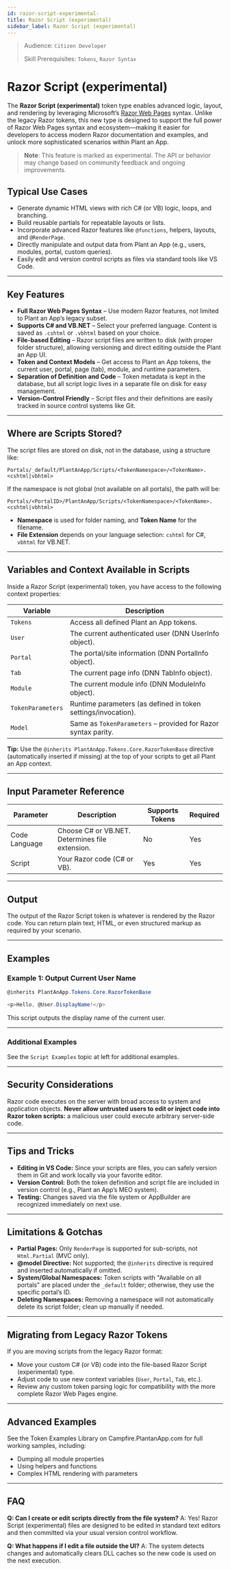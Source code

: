 ```yaml
---
id: razor-script-experimental-
title: Razor Script (experimental)
sidebar_label: Razor Script (experimental)
---
```


> Audience: `Citizen Developer`
>
> Skill Prerequisites: `Tokens`, `Razor Syntax`

# Razor Script (experimental)

The **Razor Script (experimental)** token type enables advanced logic, layout, and rendering by leveraging Microsoft’s [Razor Web Pages](https://learn.microsoft.com/en-us/aspnet/web-pages/overview/getting-started/introducing-razor-syntax-c) syntax. Unlike the legacy Razor tokens, this new type is designed to support the full power of Razor Web Pages syntax and ecosystem—making it easier for developers to access modern Razor documentation and examples, and unlock more sophisticated scenarios within Plant an App.

> **Note**: This feature is marked as experimental. The API or behavior may change based on community feedback and ongoing improvements.


## Typical Use Cases

* Generate dynamic HTML views with rich C# (or VB) logic, loops, and branching.
* Build reusable partials for repeatable layouts or lists.
* Incorporate advanced Razor features like `@functions`, helpers, layouts, and `@RenderPage`.
* Directly manipulate and output data from Plant an App (e.g., users, modules, portal, custom queries).
* Easily edit and version control scripts as files via standard tools like VS Code.

****

## Key Features

* **Full Razor Web Pages Syntax** – Use modern Razor features, not limited to Plant an App’s legacy subset.
* **Supports C# and VB.NET** – Select your preferred language. Content is saved as `.cshtml` or `.vbhtml` based on your choice.
* **File-based Editing** – Razor script files are written to disk (with proper folder structure), allowing versioning and direct editing outside the Plant an App UI.
* **Token and Context Models** – Get access to Plant an App tokens, the current user, portal, page (tab), module, and runtime parameters.
* **Separation of Definition and Code** – Token metadata is kept in the database, but all script logic lives in a separate file on disk for easy management.
* **Version-Control Friendly** – Script files and their definitions are easily tracked in source control systems like Git.

****

## Where are Scripts Stored?

The script files are stored on disk, not in the database, using a structure like:

```
Portals/_default/PlantAnApp/Scripts/<TokenNamespace>/<TokenName>.<cshtml|vbhtml>
```
If the namespace is not global (not available on all portals), the path will be:
```
Portals/<PortalID>/PlantAnApp/Scripts/<TokenNamespace>/<TokenName>.<cshtml|vbhtml>
```
* **Namespace** is used for folder naming, and **Token Name** for the filename.
* **File Extension** depends on your language selection: `cshtml` for C#, `vbhtml` for VB.NET.

****

## Variables and Context Available in Scripts

Inside a Razor Script (experimental) token, you have access to the following context properties:

| Variable | Description |
|----------------------|----------------------------------------------------------------|
| `Tokens` | Access all defined Plant an App tokens. |
| `User` | The current authenticated user (DNN UserInfo object). |
| `Portal` | The portal/site information (DNN PortalInfo object). |
| `Tab` | The current page info (DNN TabInfo object). |
| `Module` | The current module info (DNN ModuleInfo object). |
| `TokenParameters` | Runtime parameters (as defined in token settings/invocation). |
| `Model` | Same as `TokenParameters` – provided for Razor syntax parity. |

**Tip:** Use the `@inherits PlantAnApp.Tokens.Core.RazorTokenBase` directive (automatically inserted if missing) at the top of your scripts to get all Plant an App context.

****

## Input Parameter Reference

| Parameter | Description | Supports Tokens | Required |
|-------------------|---------------------------------------------------|-----------------|------------|
| Code Language | Choose C# or VB.NET. Determines file extension. | No | Yes |
| Script | Your Razor code (C# or VB). | Yes | Yes |

****

## Output

The output of the Razor Script token is whatever is rendered by the Razor code. You can return plain text, HTML, or even structured markup as required by your scenario.

****

## Examples

### Example 1: Output Current User Name

```csharp
@inherits PlantAnApp.Tokens.Core.RazorTokenBase

<p>Hello, @User.DisplayName!</p>
```
This script outputs the display name of the current user.

****

### Additional Examples
See the `Script Examples` topic at left for additional examples.

****

## Security Considerations

Razor code executes on the server with broad access to system and application objects. **Never allow untrusted users to edit or inject code into Razor token scripts:** a malicious user could execute arbitrary server-side code.

****

## Tips and Tricks

* **Editing in VS Code:** Since your scripts are files, you can safely version them in Git and work locally via your favorite editor.
* **Version Control:** Both the token definition and script file are included in version control (e.g., Plant an App’s MEO system).
* **Testing:** Changes saved via the file system or AppBuilder are recognized immediately on next use.

****

## Limitations & Gotchas

* **Partial Pages:** Only `RenderPage` is supported for sub-scripts, not `Html.Partial` (MVC only).
* **@model Directive:** Not supported; the `@inherits` directive is required and inserted automatically if omitted.
* **System/Global Namespaces:** Token scripts with "Available on all portals" are placed under the `_default` folder; otherwise, they use the specific portal’s ID.
* **Deleting Namespaces:** Removing a namespace will not automatically delete its script folder; clean up manually if needed.

****


## Migrating from Legacy Razor Tokens

If you are moving scripts from the legacy Razor format:
- Move your custom C# (or VB) code into the file-based Razor Script (experimental) type.
- Adjust code to use new context variables (`User`, `Portal`, `Tab`, etc.).
- Review any custom token parsing logic for compatibility with the more complete Razor Web Pages engine.

****

## Advanced Examples

See the Token Examples Library on Campfire.PlantanApp.com for full working samples, including:
- Dumping all module properties
- Using helpers and functions
- Complex HTML rendering with parameters

****

## FAQ

**Q: Can I create or edit scripts directly from the file system?**
A: Yes! Razor Script (experimental) files are designed to be edited in standard text editors and then committed via your usual version control workflow.

**Q: What happens if I edit a file outside the UI?**
A: The system detects changes and automatically clears DLL caches so the new code is used on the next execution.



